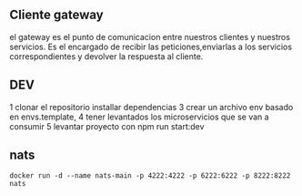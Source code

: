 ## Cliente gateway 
el gateway es el punto de comunicacion entre nuestros clientes y nuestros servicios. Es el encargado de recibir las peticiones,enviarlas a los servicios correspondientes y devolver la respuesta al cliente.

## DEV
1 clonar el repositorio 
installar dependencias 
3 crear un archivo env basado en envs.template,
4 tener levantados los microservicios que se van a consumir
5 levantar proyecto con npm run start:dev

## nats
```
docker run -d --name nats-main -p 4222:4222 -p 6222:6222 -p 8222:8222 nats

```

